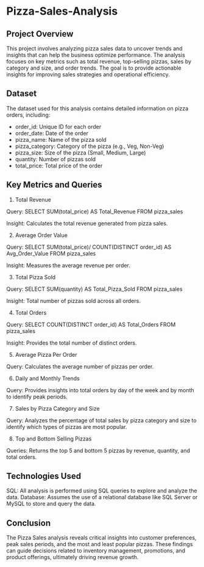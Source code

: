 # Pizza-Sales-Analysis

## Project Overview

This project involves analyzing pizza sales data to uncover trends and insights that can help the business optimize performance. The analysis focuses on key metrics such as total revenue, top-selling pizzas, sales by category and size, and order trends. The goal is to provide actionable insights for improving sales strategies and operational efficiency.

## Dataset

The dataset used for this analysis contains detailed information on pizza orders, including:

- order_id: Unique ID for each order
- order_date: Date of the order
- pizza_name: Name of the pizza sold
- pizza_category: Category of the pizza (e.g., Veg, Non-Veg)
- pizza_size: Size of the pizza (Small, Medium, Large)
- quantity: Number of pizzas sold
- total_price: Total price of the order

## Key Metrics and Queries

1. Total Revenue

Query: SELECT SUM(total_price) AS Total_Revenue FROM pizza_sales

Insight: Calculates the total revenue generated from pizza sales.

2. Average Order Value

Query: SELECT SUM(total_price)/ COUNT(DISTINCT order_id) AS Avg_Order_Value FROM pizza_sales

Insight: Measures the average revenue per order.

3. Total Pizza Sold

Query: SELECT SUM(quantity) AS Total_Pizza_Sold FROM pizza_sales

Insight: Total number of pizzas sold across all orders.

4. Total Orders

Query: SELECT COUNT(DISTINCT order_id) AS Total_Orders FROM pizza_sales

Insight: Provides the total number of distinct orders.

5. Average Pizza Per Order

Query: Calculates the average number of pizzas per order.

6. Daily and Monthly Trends

Query: Provides insights into total orders by day of the week and by month to identify peak periods.

7. Sales by Pizza Category and Size

Query: Analyzes the percentage of total sales by pizza category and size to identify which types of pizzas are most popular.

8. Top and Bottom Selling Pizzas

Queries: Returns the top 5 and bottom 5 pizzas by revenue, quantity, and total orders.

## Technologies Used

SQL: All analysis is performed using SQL queries to explore and analyze the data.
Database: Assumes the use of a relational database like SQL Server or MySQL to store and query the data.

## Conclusion

The Pizza Sales analysis reveals critical insights into customer preferences, peak sales periods, and the most and least popular pizzas. These findings can guide decisions related to inventory management, promotions, and product offerings, ultimately driving revenue growth.
